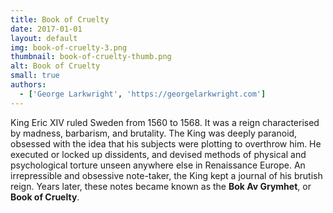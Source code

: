 ```yaml
---
title: Book of Cruelty
date: 2017-01-01
layout: default
img: book-of-cruelty-3.png
thumbnail: book-of-cruelty-thumb.png
alt: Book of Cruelty
small: true
authors:
  - ['George Larkwright', 'https://georgelarkwright.com']
---
```

King Eric XIV ruled Sweden from 1560 to 1568. It was a reign characterised by madness, barbarism, and brutality. The King was deeply paranoid, obsessed with the idea that his subjects were plotting to overthrow him. He executed or locked up dissidents, and devised methods of physical and psychological torture unseen anywhere else in Renaissance Europe. An irrepressible and obsessive note-taker, the King kept a journal of his brutish reign. Years later, these notes became known as the <b>Bok Av Grymhet</b>, or <b>Book of Cruelty</b>.
